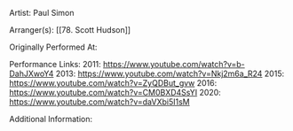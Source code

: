 Artist: Paul Simon

  

Arranger(s): [[78. Scott Hudson]]

  

Originally Performed At:

  

Performance Links:
2011: https://www.youtube.com/watch?v=b-DahJXwoY4
2013: https://www.youtube.com/watch?v=Nkj2m6a_R24
2015: https://www.youtube.com/watch?v=ZyQDBut_gvw
2016: https://www.youtube.com/watch?v=CM0BXD4SsYI
2020: https://www.youtube.com/watch?v=daVXbi5I1sM
  

Additional Information: